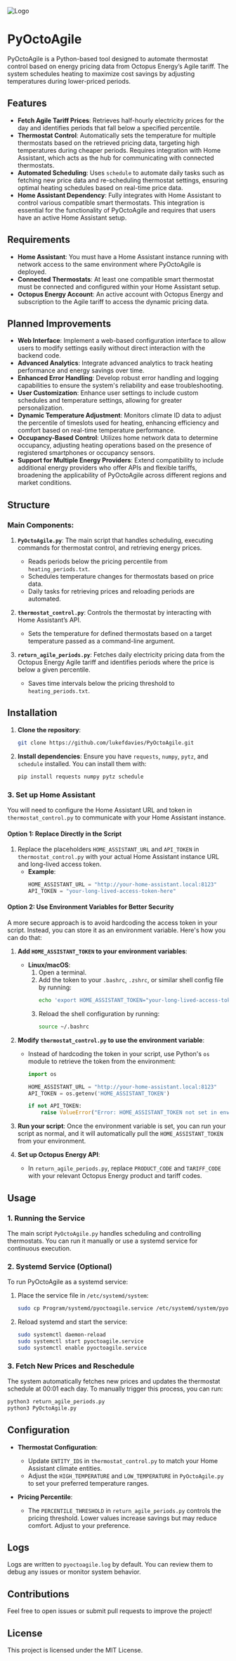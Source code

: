 ![Logo](Program/assets/icon.png)
# PyOctoAgile

PyOctoAgile is a Python-based tool designed to automate thermostat control based on energy pricing data from Octopus Energy’s Agile tariff. The system schedules heating to maximize cost savings by adjusting temperatures during lower-priced periods.

## Features

- **Fetch Agile Tariff Prices**: Retrieves half-hourly electricity prices for the day and identifies periods that fall below a specified percentile.
- **Thermostat Control**: Automatically sets the temperature for multiple thermostats based on the retrieved pricing data, targeting high temperatures during cheaper periods. Requires integration with Home Assistant, which acts as the hub for communicating with connected thermostats.
- **Automated Scheduling**: Uses ```schedule``` to automate daily tasks such as fetching new price data and re-scheduling thermostat settings, ensuring optimal heating schedules based on real-time price data.
- **Home Assistant Dependency**: Fully integrates with Home Assistant to control various compatible smart thermostats. This integration is essential for the functionality of PyOctoAgile and requires that users have an active Home Assistant setup.

## Requirements

- **Home Assistant**: You must have a Home Assistant instance running with network access to the same environment where PyOctoAgile is deployed.
- **Connected Thermostats**: At least one compatible smart thermostat must be connected and configured within your Home Assistant setup.
- **Octopus Energy Account**: An active account with Octopus Energy and subscription to the Agile tariff to access the dynamic pricing data.

## Planned Improvements

- **Web Interface**: Implement a web-based configuration interface to allow users to modify settings easily without direct interaction with the backend code.
- **Advanced Analytics**: Integrate advanced analytics to track heating performance and energy savings over time.
- **Enhanced Error Handling**: Develop robust error handling and logging capabilities to ensure the system's reliability and ease troubleshooting.
- **User Customization**: Enhance user settings to include custom schedules and temperature settings, allowing for greater personalization.
- **Dynamic Temperature Adjustment**: Monitors climate ID data to adjust the percentile of timeslots used for heating, enhancing efficiency and comfort based on real-time temperature performance.
- **Occupancy-Based Control**: Utilizes home network data to determine occupancy, adjusting heating operations based on the presence of registered smartphones or occupancy sensors.
- **Support for Multiple Energy Providers**: Extend compatibility to include additional energy providers who offer APIs and flexible tariffs, broadening the applicability of PyOctoAgile across different regions and market conditions.

## Structure

### Main Components:
1. **`PyOctoAgile.py`**: The main script that handles scheduling, executing commands for thermostat control, and retrieving energy prices.
   - Reads periods below the pricing percentile from `heating_periods.txt`.
   - Schedules temperature changes for thermostats based on price data.
   - Daily tasks for retrieving prices and reloading periods are automated.
   
2. **`thermostat_control.py`**: Controls the thermostat by interacting with Home Assistant’s API.
   - Sets the temperature for defined thermostats based on a target temperature passed as a command-line argument.

3. **`return_agile_periods.py`**: Fetches daily electricity pricing data from the Octopus Energy Agile tariff and identifies periods where the price is below a given percentile.
   - Saves time intervals below the pricing threshold to `heating_periods.txt`.

## Installation

1. **Clone the repository**:
   ```bash
   git clone https://github.com/lukefdavies/PyOctoAgile.git
   ```

2. **Install dependencies**:
   Ensure you have `requests`, `numpy`, `pytz`, and `schedule` installed. You can install them with:
   ```bash
   pip install requests numpy pytz schedule
   ```

### 3. Set up Home Assistant

You will need to configure the Home Assistant URL and token in `thermostat_control.py` to communicate with your Home Assistant instance.

#### Option 1: Replace Directly in the Script
1. Replace the placeholders `HOME_ASSISTANT_URL` and `API_TOKEN` in `thermostat_control.py` with your actual Home Assistant instance URL and long-lived access token.
   - **Example**:
     ```python
     HOME_ASSISTANT_URL = "http://your-home-assistant.local:8123"
     API_TOKEN = "your-long-lived-access-token-here"
     ```

#### Option 2: Use Environment Variables for Better Security

A more secure approach is to avoid hardcoding the access token in your script. Instead, you can store it as an environment variable. Here's how you can do that:

1. **Add `HOME_ASSISTANT_TOKEN` to your environment variables**:
   - **Linux/macOS**:
     1. Open a terminal.
     2. Add the token to your `.bashrc`, `.zshrc`, or similar shell config file by running:
        ```bash
        echo 'export HOME_ASSISTANT_TOKEN="your-long-lived-access-token-here"' >> ~/.bashrc
        ```
     3. Reload the shell configuration by running:
        ```bash
        source ~/.bashrc
        ```

2. **Modify `thermostat_control.py` to use the environment variable**:
   - Instead of hardcoding the token in your script, use Python's `os` module to retrieve the token from the environment:
     ```python
     import os

     HOME_ASSISTANT_URL = "http://your-home-assistant.local:8123"
     API_TOKEN = os.getenv('HOME_ASSISTANT_TOKEN')

     if not API_TOKEN:
         raise ValueError("Error: HOME_ASSISTANT_TOKEN not set in environment variables.")
     ```

3. **Run your script**:
   Once the environment variable is set, you can run your script as normal, and it will automatically pull the `HOME_ASSISTANT_TOKEN` from your environment.

4. **Set up Octopus Energy API**:
   - In `return_agile_periods.py`, replace `PRODUCT_CODE` and `TARIFF_CODE` with your relevant Octopus Energy product and tariff codes.

## Usage

### 1. Running the Service
The main script `PyOctoAgile.py` handles scheduling and controlling thermostats. You can run it manually or use a systemd service for continuous execution.

### 2. Systemd Service (Optional)
To run PyOctoAgile as a systemd service:
1. Place the service file in `/etc/systemd/system`:
   ```bash
   sudo cp Program/systemd/pyoctoagile.service /etc/systemd/system/pyoctoagile.service
   ```
2. Reload systemd and start the service:
   ```bash
   sudo systemctl daemon-reload
   sudo systemctl start pyoctoagile.service
   sudo systemctl enable pyoctoagile.service
   ```

### 3. Fetch New Prices and Reschedule
The system automatically fetches new prices and updates the thermostat schedule at 00:01 each day. To manually trigger this process, you can run:
   ```bash
   python3 return_agile_periods.py
   python3 PyOctoAgile.py
   ```

## Configuration

- **Thermostat Configuration**:
   - Update `ENTITY_IDS` in `thermostat_control.py` to match your Home Assistant climate entities.
   - Adjust the `HIGH_TEMPERATURE` and `LOW_TEMPERATURE` in `PyOctoAgile.py` to set your preferred temperature ranges.

- **Pricing Percentile**:
   - The `PERCENTILE_THRESHOLD` in `return_agile_periods.py` controls the pricing threshold. Lower values increase savings but may reduce comfort. Adjust to your preference.

## Logs

Logs are written to `pyoctoagile.log` by default. You can review them to debug any issues or monitor system behavior.

## Contributions

Feel free to open issues or submit pull requests to improve the project!

## License

This project is licensed under the MIT License.
